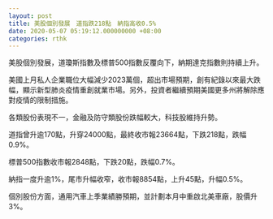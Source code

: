 ```yaml
---
layout: post
title: 美股個別發展　道指跌218點　納指高收0.5%
date: 2020-05-07 05:19:12.000000000 +08:00
categories: rthk
---
```


美股個別發展，道瓊斯指數及標普500指數反覆向下，納期達克指數則持續上升。

美國上月私人企業職位大幅減少2023萬個，超出市場預期，創有紀錄以來最大跌幅，顯示新型肺炎疫情重創就業市場。另外，投資者繼續預期美國更多州將解除應對疫情的限制措施。

各類股份表現不一，金融及防守類股份跌幅較大，科技股維持升勢。

道指曾升逾170點，升穿24000點，最終收市報23664點，下跌218點，跌幅0.9%。

標普500指數收市報2848點，下跌20點，跌幅0.7%。

納指一度升逾1%，尾市升幅收窄，收市報8854點，上升45點，升幅0.5%。

個別股份方面，通用汽車上季業績勝預期，並計劃本月中重啟北美車廠，股價升3%。
